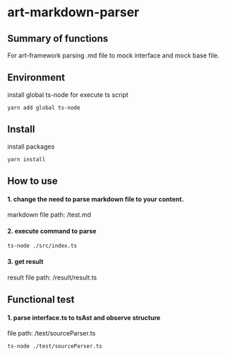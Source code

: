 # art-markdown-parser

## Summary of functions
For art-framework parsing .md file to mock interface and mock base file.

## Environment
install global ts-node for execute ts script

```shell
yarn add global ts-node
```

## Install
install packages

```shell
yarn install
```

## How to use
#### 1. change the need to parse markdown file to your content.
   markdown file path: /test.md

#### 2. execute command to parse

```shell
ts-node ./src/index.ts
```
#### 3. get result
   result file path: /result/result.ts

## Functional test
#### 1. parse interface.ts to tsAst and observe structure
   file path: /test/sourceParser.ts

```shell
ts-node ./test/sourceParser.ts
```